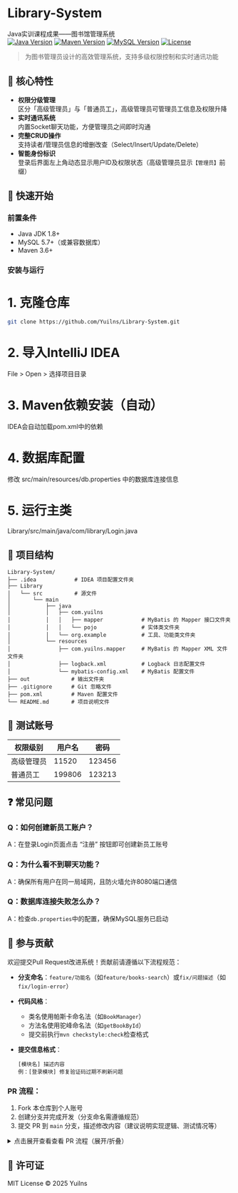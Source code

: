 # Library-System
Java实训课程成果——图书馆管理系统  
[![Java Version](https://img.shields.io/badge/Java-8%2B-orange?logo=java)](https://java.com) 
[![Maven Version](https://img.shields.io/badge/Maven-3.6%2B-blue?logo=apachemaven)](https://maven.apache.org)
[![MySQL Version](https://img.shields.io/badge/MySQL-5.7%2B-green?logo=mysql)](https://www.mysql.com)
[![License](https://img.shields.io/badge/License-MIT-red)](LICENSE)

> 为图书管理员设计的高效管理系统，支持多级权限控制和实时通讯功能

## 🌟 核心特性
- **权限分级管理**  
  区分「高级管理员」与「普通员工」，高级管理员可管理员工信息及权限升降
- **实时通讯系统**  
  内置Socket聊天功能，方便管理员之间即时沟通
- **完整CRUD操作**  
  支持读者/管理员信息的增删改查（Select/Insert/Update/Delete）
- **智能身份标识**  
  登录后界面左上角动态显示用户ID及权限状态（高级管理员显示`【管理员】`前缀）

## 🚀 快速开始
### 前置条件
- Java JDK 1.8+
- MySQL 5.7+（或兼容数据库）
- Maven 3.6+

### 安装与运行
# 1. 克隆仓库
```bash
git clone https://github.com/Yuilns/Library-System.git
```
# 2. 导入IntelliJ IDEA
File > Open > 选择项目目录

# 3. Maven依赖安装（自动）
IDEA会自动加载pom.xml中的依赖

# 4. 数据库配置
修改 src/main/resources/db.properties 中的数据库连接信息

# 5. 运行主类
Library/src/main/java/com/library/Login.java

## 📂 项目结构
```plaintext
Library-System/
├── .idea            # IDEA 项目配置文件夹
├── Library
│   └── src          # 源文件
│       └── main
│           ├── java
│           │   ├── com.yuilns
│           │   │   ├── mapper            # MyBatis 的 Mapper 接口文件夹
│           │   │   └── pojo              # 实体类文件夹
│           │   └── org.example           # 工具、功能类文件夹
│           └── resources
│               ├── com.yuilns.mapper     # MyBatis 的 Mapper XML 文件文件夹
│               ├── logback.xml           # Logback 日志配置文件
│               └── mybatis-config.xml    # MyBatis 配置文件
├── out             # 输出文件夹
├── .gitignore      # Git 忽略文件
├── pom.xml         # Maven 配置文件
└── README.md       # 项目说明文件
```

## 🧪 测试账号
| 权限级别       | 用户名   | 密码        |
|---------------|----------|------------|
| 高级管理员     | 11520    | 123456     |
| 普通员工       | 199806   | 123213     |

## ❓ 常见问题
### Q：如何创建新员工账户？
A：在登录Login页面点击 “注册” 按钮即可创建新员工账号

### Q：为什么看不到聊天功能？
A：确保所有用户在同一局域网，且防火墙允许8080端口通信

### Q：数据库连接失败怎么办？
A：检查`db.properties`中的配置，确保MySQL服务已启动

## 🤝 参与贡献
欢迎提交Pull Request改进系统！贡献前请遵循以下流程规范：

- **分支命名**：`feature/功能名`（如`feature/books-search`）或`fix/问题描述`（如`fix/login-error`）

- **代码风格**：
  - 类名使用帕斯卡命名法（如`BookManager`）
  - 方法名使用驼峰命名法（如`getBookById`）
  - 提交前执行`mvn checkstyle:check`检查格式

- **提交信息格式**：
  ```plaintext
  [模块名] 描述内容  
  例：[登录模块] 修复验证码过期不刷新问题
  ```
### PR 流程：
1. Fork 本仓库到个人账号  
2. 创建分支并完成开发（分支命名需遵循规范）  
3. 提交 PR 到 `main` 分支，描述修改内容（建议说明实现逻辑、测试情况等）
   
<details>
<summary>点击展开查看查看 PR 流程（展开/折叠）</summary>

1. **Fork 本项目**  
   [点击右上角 Fork 按钮](https://github.com/Yuilns/Library-System/fork)，将仓库复制到个人账号下

2. **创建新分支**  
   克隆仓库到本地后，通过命令创建符合规范的分支：  
   ```bash
   # 克隆 Fork 后的个人仓库
   git clone https://github.com/你的用户名/Library-System.git
   cd Library-System
   
   # 创建并切换到新分支（功能开发用feature/前缀，修复问题用fix/前缀）
   git checkout -b feature/books-search  # 示例：图书搜索功能
   # 或
   git checkout -b fix/login-error       # 示例：修复登录错误
   ```

3. **提交更改**  
   完成开发后，按规范提交代码：  
   ```bash
   # 添加所有修改文件
   git add .
   
   # 提交信息格式：[模块名] 描述内容
   git commit -m '[图书模块] 新增ISBNISBN搜索功能'
   ```

4. **推送分支到远程**  
   ```bash
   git push origin feature/books-search  # 推送分支到个人Fork仓库
   ```

5. **创建 Pull Request**  
   1. 进入个人个人Fork的仓库页面  
   2. 点击"Compare & pull request"按钮  
   3. 填写PR描述（建议说明实现逻辑、测试情况、关联的Issue等）  
   4. 选择目标分支为原仓库的`main`分支，点击"Create pull request"
</details>

## 📜 许可证
MIT License © 2025 Yuilns
